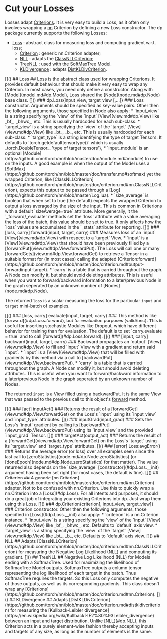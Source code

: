 # Cut your Losses #
Losses adapt [Criterions](https://github.com/torch/nn/blob/master/doc/criterion.md#nn.Criterion). It is very easy to build a Loss, as it often only involves wrapping a [nn](https://github.com/torch/nn/blob/master/README.md) Criterion by defining a new Loss constructor. The dp package currently supports the following Losses:
 * [Loss](#dp.Loss) : abstract class for measuring loss and computing gradient w.r.t. loss;
   * [Criterion](#dp.Criterion) : generic nn.Criterion adapter;
   * [NLL](#dp.NLL) : adapts the [ClassNLLCriterion](https://github.com/torch/nn/blob/master/doc/criterion.md#nn.ClassNLLCriterion);
   * [TreeNLL](#dp.TreeNLL) : used with the SoftMaxTree Model.
   * [KLDivergence](#dp.KLDivergence) : adapts [DistKLDivCriterion](https://github.com/torch/nn/blob/master/doc/criterion.md#distkldivcriterion).

<a name="dp.Loss"/>
[]()
## Loss ##
Loss is the abstract class used for wrapping Criterions. It provides default behaviour that should make it very easy to wrap any Criterion. In most cases, you need only define a constructor. Along with [Model](model.md#dp.Model), Loss shared the [Node](node.md#dp.Node) base class.

<a name="dp.Loss.__init"/>
[]()
### dp.Loss{input_view, target_view [,...]} ###
Loss constructor. Arguments should be specified as key-value pairs. Other then the following arguments, those specified in Node also apply:
 * `input_view` is a string specifying the `view` of the `input` [View](view.md#dp.View) like _bf_, _bhwc_, etc.  This is usually hardcoded for each sub-class.
 * `target_view` is a string specifying the `view` of the `target` [View](view.md#dp.View) like _bt_, _b_, etc. This is usually hardcoded for each sub-class.
 * `target_type` is a string identifying the type of target Tensors. It defaults to `torch.getdefaulttensortype()` which is usually _torch.DoubleTensor_.
 'type of target tensors'},
 * `input_module` is an optional [Module](https://github.com/torch/nn/blob/master/doc/module.md#module) to use on the inputs. A good example is when the output of the Model uses a [SoftMax](https://github.com/torch/nn/blob/master/doc/transfer.md#softmax) yet the wrapped Criterion, like [ClassNLLCriterion](https://github.com/torch/nn/blob/master/doc/criterion.md#nn.ClassNLLCriterion), expects this output to be passed through a [Log](https://github.com/torch/nn/blob/master/Log.lua).
 * `size_average` is boolean that when set to true (the default) expects the wrapped Criterion to output a loss averaged by the size of the input. This is common in Criterions with a default `sizeAverage=true` attribute. More generally, it the `_forward/_evaluate` methods set the `loss` attribute with a value averaging the loss of the batch, this value should be set to true. It only affects how the `loss` values are accumulated in the `_stats` attribute for reporting.

<a name="dp.Loss.forward"/>
[]()
### [loss, carry] forward(input, target, carry) ###
Measures loss of an `input` [View](view.md#dp.View) with respect to a `target` View.
 * `input` is a [View](view.md#dp.View) that should have been previously filled by a [forwardPut](view.md#dp.View.forwardPut). The Loss will call one or many [forwardGets](view.md#dp.View.forwardGet) to retrieve a Tensor in a suitable format for (in most cases) calling the adapted [Criterion:forward](https://github.com/torch/nn/blob/master/doc/criterion.md#output-forwardinput-target).
 * `carry` is a table that is carried throughout the graph. A Node can modify it, but should avoid deleting attributes. This is useful when you want to forward/backward information to a later/previous Node in the graph seperated by an unknown number of [Nodes](node.md#dp.Node).

The returned `loss` is a scalar measuring the loss for the particular `input` and `target` mini-batch of examples.

<a name="dp.Loss.evaluate"/>
[]()
### [loss, carry] evaluate(input, target, carry) ###
This method is like [forward](#dp.Loss.forward), but for evaluation purposes (valid/test).
This is useful for inserting stochastic Modules like Dropout, which have 
different behavior for training than for evaluation. The default is to set 
`carry.evaluate = true` and to call [forward](#dp.Loss.forward).

<a name="dp.Loss.backward"/>
[]()
### [input, carry] backward(input, target, carry) ###
Backward propagates an `output` [View](view.md#dp.View) to fill and `input` View with a gradient and return said `input`.
 * `input` is a [View](view.md#dp.View) that will be filled with gradients by this method via a call to  [backwardPut](view.md#dp.View.backwardPut).
 * `carry` is a table that is carried throughout the graph. A Node can modify it, but should avoid deleting attributes. This is useful when you want to forward/backward information to a later/previous Node in the graph seperated by an unknown number of Nodes.

The returned `input` is a View filled using a backwardPut. It is the same View that was passed to the previous call to this object's [forward](#dp.Loss.forward) method.

<a name='dp.Loss.inputAct'/>
[]()
### [act] inputAct() ###
Returns the result of a [forwardGet](view.md#dp.View.forwardGet) on the Loss's `input` 
using its `input_view` and `input_type` attributes.

<a name='dp.Loss.inputGrad'/>
[]()
### inputGrad(input_grad) ###
Sets the Loss's `input` gradient by calling its [backwardPut](view.md#dp.View.backwardPut) using its `input_view` 
and the provided `input_grad` Tensor.

<a name='dp.Loss.targetAct'/>
[]()
### targetAct(output_act) ###
Returns the result of a [forwardGet](view.md#dp.View.forwardGet) on the Loss's `target` 
using its `target_view` and `target_type` attributes.

<a name='dp.Loss.avgError'/>
[]()
### [error] Loss:avgError() ###
Returns the average error (or loss) over all examples seen since the last call to [zeroStatistics](node.md#dp.Node.zeroStatistics) (or [doneEpoch](node.md#dp.Node.zeroStatistics) for that matter).
The value returned also depends on the `size_average` [constructor](#dp.Loss.__init) argument having been set right (for most cases, the default is fine).

<a name="dp.Criterion"/>
[]()
## Criterion ##
A generic [nn.Criterion](https://github.com/torch/nn/blob/master/doc/criterion.md#nn.Criterion) adapter. Not to be confused with nn.Criterion. Use this to quickly wrap a nn.Criterion into a [Loss](#dp.Loss). 
For all intents and purposes, it should do a great 
job of integrating your existing Criterions into dp. Just wrap them using this Loss. 

<a name="dp.Criterion.__init"/>
[]()
### dp.Criterion{criterion[, input_view, target_view]} ###
Criterion constructor. Other then the following 
arguments, those specified in [Loss](#dp.Loss.__init) also apply:
 * `criteiron` is a nn.Criterion instance.
 * `input_view` is a string specifying the `view` of the `input` [View](view.md#dp.View) like _bf_, _bhwc_, etc. Defaults to `default` axis view.
 * `target_view` is a string specifying the `view` of the `target` [View](view.md#dp.View) like _bt_, _b_, etc. Defaults to `default` axis view.

<a name="dp.NLL"/>
[]()
## NLL ##
Adapts [ClassNLLCriterion](https://github.com/torch/nn/blob/master/doc/criterion.md#nn.ClassNLLCriterion) for measuring the Negative Log Likelihood (NLL) and computing its gradient.


<a name="dp.TreeNLL"/>
[]()
## TreeNLL ##
Negative Log Likelihood (NLL) for Models ending with a SoftmaxTree. Used for maximizing the likelihood of SoftmaxTree Model outputs. SoftmaxTree outputs a column tensor representing the log likelihood of each target in the batch. Thus SoftmaxTree requires the targets. So this Loss only computes the negative of those outputs, as well as its corresponding gradients. This class doesn't wrap any [Criterions](https://github.com/torch/nn/blob/master/doc/criterion.md#nn.Criterion).

<a name="dp.KLDivergence"/>
[]()
## KLDivergence ##
Adapts [DistKLDivCriterion](https://github.com/torch/nn/blob/master/doc/criterion.md#distkldivcriterion) for measuring the [Kullback-Leibler divergence](https://en.wikipedia.org/wiki/Kullback%E2%80%93Leibler_divergence) between an input and target distribution. Unlike [NLL](#dp.NLL), this Criterion acts in a purely element-wise fashion thereby accepting inputs and targets of any size, as long as the number of elements is the same.
